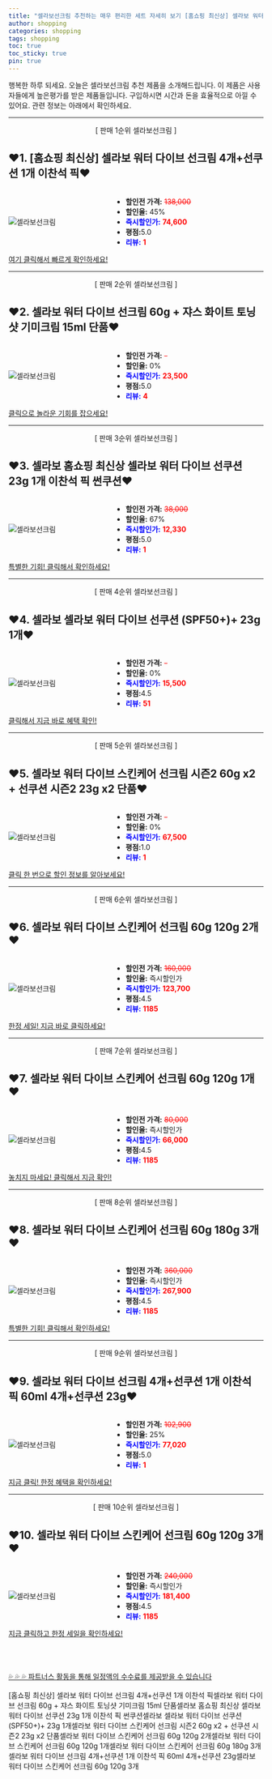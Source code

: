 ```yaml
---
title: "셀라보선크림 추천하는 매우 편리한 세트 자세히 보기 [홈쇼핑 최신상] 셀라보 워터 다이브"
author: shopping
categories: shopping
tags: shopping
toc: true
toc_sticky: true
pin: true
---
```

행복한 하루 되세요. 오늘은 셀라보선크림 추천 제품을 소개해드립니다. 이 제품은 사용자들에게 높은평가를 받은 제품들입니다. 구입하시면 시간과 돈을 효율적으로 아낄 수 있어요. 관련 정보는 아래에서 확인하세요.

---
<p class="toplist" style="margin: 0 auto; display: block; width: fit-content;">[ 판매 1순위 셀라보선크림 ]</p>

<h2><strong>❤️1. [홈쇼핑 최신상] 셀라보 워터 다이브 선크림 4개+선쿠션 1개 이찬석 픽❤️</strong></h2>

<div style="display: flex; align-items: center;">
    <div style="flex: 0.4;">
        <img src="https://thumbnail10.coupangcdn.com/thumbnails/remote/230x230ex/image/vendor_inventory/6360/3b509b25f62a4a5b3b35b192f5619fbb65c5aa4c5011ddb18164124c9fd0.jpg" alt="셀라보선크림" style="max-width: 100%;">
    </div>
    <div style="flex: 0.6; margin-left: 10px;">
        <ul>
            <li><strong>할인전 가격:</strong> <del style="color: red;">138,000</del></li>
            <li><strong>할인율:</strong> 45%</li>
            <li><span style='color:blue'><strong>즉시할인가:</strong></span> <span style='color:red'><strong>74,600</strong></span></li>
            <li><strong>평점:</strong>5.0</li>
            <li><span style='color:blue'><strong>리뷰:</strong></span> <span style='color:red'><strong>1</strong></span></li>
        </ul>
    </div>
</div>
<div class="center">
    <a href="https://selin100587001.github.io?lptag=AF9450613&subid=githubio&pageKey=8163820815&traceid=V0-153&itemId=23286607141&vendorItemId=90318869748" class="myButton">
        여기 클릭해서 빠르게 확인하세요!
    </a>
</div>


---
<p class="toplist" style="margin: 0 auto; display: block; width: fit-content;">[ 판매 2순위 셀라보선크림 ]</p>

<h2><strong>❤️2. 셀라보 워터 다이브 선크림 60g + 쟈스 화이트 토닝샷 기미크림 15ml 단품❤️</strong></h2>

<div style="display: flex; align-items: center;">
    <div style="flex: 0.4;">
        <img src="https://thumbnail10.coupangcdn.com/thumbnails/remote/230x230ex/image/vendor_inventory/33e0/dbfed011705be6cf9d7d5113baef292fe755c26d4b21a48d891013b7dc4e.jpg" alt="셀라보선크림" style="max-width: 100%;">
    </div>
    <div style="flex: 0.6; margin-left: 10px;">
        <ul>
            <li><strong>할인전 가격:</strong> <del style="color: red;">-</del></li>
            <li><strong>할인율:</strong> 0%</li>
            <li><span style='color:blue'><strong>즉시할인가:</strong></span> <span style='color:red'><strong>23,500</strong></span></li>
            <li><strong>평점:</strong>5.0</li>
            <li><span style='color:blue'><strong>리뷰:</strong></span> <span style='color:red'><strong>4</strong></span></li>
        </ul>
    </div>
</div>
<div class="center">
    <a href="https://selin100587001.github.io?lptag=AF9450613&subid=githubio&pageKey=8027036532&traceid=V0-153&itemId=22435800702&vendorItemId=89480504384" class="myButton">
        클릭으로 놀라운 기회를 잡으세요!
    </a>
</div>


---
<p class="toplist" style="margin: 0 auto; display: block; width: fit-content;">[ 판매 3순위 셀라보선크림 ]</p>

<h2><strong>❤️3. 셀라보 홈쇼핑 최신상 셀라보 워터 다이브 선쿠션 23g 1개 이찬석 픽 썬쿠션❤️</strong></h2>

<div style="display: flex; align-items: center;">
    <div style="flex: 0.4;">
        <img src="https://thumbnail7.coupangcdn.com/thumbnails/remote/230x230ex/image/vendor_inventory/0640/f266d9dc846b53d3051e08216eff0c570e8b7cb437f3258c417b4a28709a.jpg" alt="셀라보선크림" style="max-width: 100%;">
    </div>
    <div style="flex: 0.6; margin-left: 10px;">
        <ul>
            <li><strong>할인전 가격:</strong> <del style="color: red;">38,000</del></li>
            <li><strong>할인율:</strong> 67%</li>
            <li><span style='color:blue'><strong>즉시할인가:</strong></span> <span style='color:red'><strong>12,330</strong></span></li>
            <li><strong>평점:</strong>5.0</li>
            <li><span style='color:blue'><strong>리뷰:</strong></span> <span style='color:red'><strong>1</strong></span></li>
        </ul>
    </div>
</div>
<div class="center">
    <a href="https://selin100587001.github.io?lptag=AF9450613&subid=githubio&pageKey=8145092015&traceid=V0-153&itemId=23287267461&vendorItemId=90711330649" class="myButton">
        특별한 기회! 클릭해서 확인하세요!
    </a>
</div>


---
<p class="toplist" style="margin: 0 auto; display: block; width: fit-content;">[ 판매 4순위 셀라보선크림 ]</p>

<h2><strong>❤️4. 셀라보 셀라보 워터 다이브 선쿠션 (SPF50+)+ 23g 1개❤️</strong></h2>

<div style="display: flex; align-items: center;">
    <div style="flex: 0.4;">
        <img src="https://thumbnail6.coupangcdn.com/thumbnails/remote/230x230ex/image/vendor_inventory/3a9f/6ee4731d236e3c2c38efd573fcb6b33c4218731f06a6e376bc3346df7473.jpg" alt="셀라보선크림" style="max-width: 100%;">
    </div>
    <div style="flex: 0.6; margin-left: 10px;">
        <ul>
            <li><strong>할인전 가격:</strong> <del style="color: red;">-</del></li>
            <li><strong>할인율:</strong> 0%</li>
            <li><span style='color:blue'><strong>즉시할인가:</strong></span> <span style='color:red'><strong>15,500</strong></span></li>
            <li><strong>평점:</strong>4.5</li>
            <li><span style='color:blue'><strong>리뷰:</strong></span> <span style='color:red'><strong>51</strong></span></li>
        </ul>
    </div>
</div>
<div class="center">
    <a href="https://selin100587001.github.io?lptag=AF9450613&subid=githubio&pageKey=7800325910&traceid=V0-153&itemId=19683653904&vendorItemId=89170690350" class="myButton">
        클릭해서 지금 바로 혜택 확인!
    </a>
</div>


---
<p class="toplist" style="margin: 0 auto; display: block; width: fit-content;">[ 판매 5순위 셀라보선크림 ]</p>

<h2><strong>❤️5. 셀라보 워터 다이브 스킨케어 선크림 시즌2 60g x2 + 선쿠션 시즌2 23g x2 단품❤️</strong></h2>

<div style="display: flex; align-items: center;">
    <div style="flex: 0.4;">
        <img src="https://thumbnail8.coupangcdn.com/thumbnails/remote/230x230ex/image/vendor_inventory/eff7/4faabd814aca951cd0e87cbaa83333d9531afb15cd3bed83a633d3195231.jpg" alt="셀라보선크림" style="max-width: 100%;">
    </div>
    <div style="flex: 0.6; margin-left: 10px;">
        <ul>
            <li><strong>할인전 가격:</strong> <del style="color: red;">-</del></li>
            <li><strong>할인율:</strong> 0%</li>
            <li><span style='color:blue'><strong>즉시할인가:</strong></span> <span style='color:red'><strong>67,500</strong></span></li>
            <li><strong>평점:</strong>1.0</li>
            <li><span style='color:blue'><strong>리뷰:</strong></span> <span style='color:red'><strong>1</strong></span></li>
        </ul>
    </div>
</div>
<div class="center">
    <a href="https://selin100587001.github.io?lptag=AF9450613&subid=githubio&pageKey=8027052003&traceid=V0-153&itemId=22435893371&vendorItemId=89480503985" class="myButton">
        클릭 한 번으로 할인 정보를 알아보세요!
    </a>
</div>


---
<p class="toplist" style="margin: 0 auto; display: block; width: fit-content;">[ 판매 6순위 셀라보선크림 ]</p>

<h2><strong>❤️6. 셀라보 워터 다이브 스킨케어 선크림 60g 120g 2개❤️</strong></h2>

<div style="display: flex; align-items: center;">
    <div style="flex: 0.4;">
        <img src="https://thumbnail9.coupangcdn.com/thumbnails/remote/230x230ex/image/vendor_inventory/e928/5bd02f7932d40298593e8490b39856af859008ac1605c5ba5f637d416181.jpg" alt="셀라보선크림" style="max-width: 100%;">
    </div>
    <div style="flex: 0.6; margin-left: 10px;">
        <ul>
            <li><strong>할인전 가격:</strong> <del style="color: red;">160,000</del></li>
            <li><strong>할인율:</strong> 즉시할인가</li>
            <li><span style='color:blue'><strong>즉시할인가:</strong></span> <span style='color:red'><strong>123,700</strong></span></li>
            <li><strong>평점:</strong>4.5</li>
            <li><span style='color:blue'><strong>리뷰:</strong></span> <span style='color:red'><strong>1185</strong></span></li>
        </ul>
    </div>
</div>
<div class="center">
    <a href="https://selin100587001.github.io?lptag=AF9450613&subid=githubio&pageKey=7272964688&traceid=V0-153&itemId=23082236063&vendorItemId=90115737282" class="myButton">
        한정 세일! 지금 바로 클릭하세요!
    </a>
</div>


---
<p class="toplist" style="margin: 0 auto; display: block; width: fit-content;">[ 판매 7순위 셀라보선크림 ]</p>

<h2><strong>❤️7. 셀라보 워터 다이브 스킨케어 선크림 60g 120g 1개❤️</strong></h2>

<div style="display: flex; align-items: center;">
    <div style="flex: 0.4;">
        <img src="https://thumbnail9.coupangcdn.com/thumbnails/remote/230x230ex/image/vendor_inventory/e928/5bd02f7932d40298593e8490b39856af859008ac1605c5ba5f637d416181.jpg" alt="셀라보선크림" style="max-width: 100%;">
    </div>
    <div style="flex: 0.6; margin-left: 10px;">
        <ul>
            <li><strong>할인전 가격:</strong> <del style="color: red;">80,000</del></li>
            <li><strong>할인율:</strong> 즉시할인가</li>
            <li><span style='color:blue'><strong>즉시할인가:</strong></span> <span style='color:red'><strong>66,000</strong></span></li>
            <li><strong>평점:</strong>4.5</li>
            <li><span style='color:blue'><strong>리뷰:</strong></span> <span style='color:red'><strong>1185</strong></span></li>
        </ul>
    </div>
</div>
<div class="center">
    <a href="https://selin100587001.github.io?lptag=AF9450613&subid=githubio&pageKey=7272964688&traceid=V0-153&itemId=23082236068&vendorItemId=90115737293" class="myButton">
        놓치지 마세요! 클릭해서 지금 확인!
    </a>
</div>


---
<p class="toplist" style="margin: 0 auto; display: block; width: fit-content;">[ 판매 8순위 셀라보선크림 ]</p>

<h2><strong>❤️8. 셀라보 워터 다이브 스킨케어 선크림 60g 180g 3개❤️</strong></h2>

<div style="display: flex; align-items: center;">
    <div style="flex: 0.4;">
        <img src="https://thumbnail7.coupangcdn.com/thumbnails/remote/230x230ex/image/vendor_inventory/0a47/cdbac83578616483bd2595785712fb5baa8c2f0472b495427fdd00132767.jpg" alt="셀라보선크림" style="max-width: 100%;">
    </div>
    <div style="flex: 0.6; margin-left: 10px;">
        <ul>
            <li><strong>할인전 가격:</strong> <del style="color: red;">360,000</del></li>
            <li><strong>할인율:</strong> 즉시할인가</li>
            <li><span style='color:blue'><strong>즉시할인가:</strong></span> <span style='color:red'><strong>267,900</strong></span></li>
            <li><strong>평점:</strong>4.5</li>
            <li><span style='color:blue'><strong>리뷰:</strong></span> <span style='color:red'><strong>1185</strong></span></li>
        </ul>
    </div>
</div>
<div class="center">
    <a href="https://selin100587001.github.io?lptag=AF9450613&subid=githubio&pageKey=7272964688&traceid=V0-153&itemId=23082246420&vendorItemId=90115747542" class="myButton">
        특별한 기회! 클릭해서 확인하세요!
    </a>
</div>


---
<p class="toplist" style="margin: 0 auto; display: block; width: fit-content;">[ 판매 9순위 셀라보선크림 ]</p>

<h2><strong>❤️9. 셀라보 워터 다이브 선크림 4개+선쿠션 1개 이찬석 픽 60ml 4개+선쿠션 23g❤️</strong></h2>

<div style="display: flex; align-items: center;">
    <div style="flex: 0.4;">
        <img src="https://thumbnail6.coupangcdn.com/thumbnails/remote/230x230ex/image/vendor_inventory/e8a8/5353a0c08206dca62cce71650b0a922dc5a48bbf12faa6b126eed544c5e1.jpg" alt="셀라보선크림" style="max-width: 100%;">
    </div>
    <div style="flex: 0.6; margin-left: 10px;">
        <ul>
            <li><strong>할인전 가격:</strong> <del style="color: red;">102,900</del></li>
            <li><strong>할인율:</strong> 25%</li>
            <li><span style='color:blue'><strong>즉시할인가:</strong></span> <span style='color:red'><strong>77,020</strong></span></li>
            <li><strong>평점:</strong>5.0</li>
            <li><span style='color:blue'><strong>리뷰:</strong></span> <span style='color:red'><strong>1</strong></span></li>
        </ul>
    </div>
</div>
<div class="center">
    <a href="https://selin100587001.github.io?lptag=AF9450613&subid=githubio&pageKey=8163820815&traceid=V0-153&itemId=23286964678&vendorItemId=90773819109" class="myButton">
        지금 클릭! 한정 혜택을 확인하세요!
    </a>
</div>


---
<p class="toplist" style="margin: 0 auto; display: block; width: fit-content;">[ 판매 10순위 셀라보선크림 ]</p>

<h2><strong>❤️10. 셀라보 워터 다이브 스킨케어 선크림 60g 120g 3개❤️</strong></h2>

<div style="display: flex; align-items: center;">
    <div style="flex: 0.4;">
        <img src="https://thumbnail9.coupangcdn.com/thumbnails/remote/230x230ex/image/vendor_inventory/e928/5bd02f7932d40298593e8490b39856af859008ac1605c5ba5f637d416181.jpg" alt="셀라보선크림" style="max-width: 100%;">
    </div>
    <div style="flex: 0.6; margin-left: 10px;">
        <ul>
            <li><strong>할인전 가격:</strong> <del style="color: red;">240,000</del></li>
            <li><strong>할인율:</strong> 즉시할인가</li>
            <li><span style='color:blue'><strong>즉시할인가:</strong></span> <span style='color:red'><strong>181,400</strong></span></li>
            <li><strong>평점:</strong>4.5</li>
            <li><span style='color:blue'><strong>리뷰:</strong></span> <span style='color:red'><strong>1185</strong></span></li>
        </ul>
    </div>
</div>
<div class="center">
    <a href="https://selin100587001.github.io?lptag=AF9450613&subid=githubio&pageKey=7272964688&traceid=V0-153&itemId=23082236065&vendorItemId=90115737287" class="myButton">
        지금 클릭하고 한정 세일을 확인하세요!
    </a>
</div>

<br><br><br>[💦 💦 💦 파트너스 활동을 통해 일정액의 수수료를 제공받을 수 있습니다](https://link.coupang.com/a/bcpT2c)<br><br>[홈쇼핑 최신상] 셀라보 워터 다이브 선크림 4개+선쿠션 1개 이찬석 픽셀라보 워터 다이브 선크림 60g + 쟈스 화이트 토닝샷 기미크림 15ml 단품셀라보 홈쇼핑 최신상 셀라보 워터 다이브 선쿠션 23g 1개 이찬석 픽 썬쿠션셀라보 셀라보 워터 다이브 선쿠션 (SPF50+)+ 23g 1개셀라보 워터 다이브 스킨케어 선크림 시즌2 60g x2 + 선쿠션 시즌2 23g x2 단품셀라보 워터 다이브 스킨케어 선크림 60g 120g 2개셀라보 워터 다이브 스킨케어 선크림 60g 120g 1개셀라보 워터 다이브 스킨케어 선크림 60g 180g 3개셀라보 워터 다이브 선크림 4개+선쿠션 1개 이찬석 픽 60ml 4개+선쿠션 23g셀라보 워터 다이브 스킨케어 선크림 60g 120g 3개